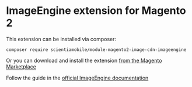 # ImageEngine extension for Magento 2

This extension can be installed via composer:

```
composer require scientiamobile/module-magento2-image-cdn-imageengine
```

Or you can download and install the extension [from the Magento Marketplace](https://marketplace.magento.com/scientiamobile-magento2-module-io.html)

Follow the guide in the [official ImageEngine documentation](https://imageengine.io/docs/integration-guides/imageengine-magento2-plugin/)
